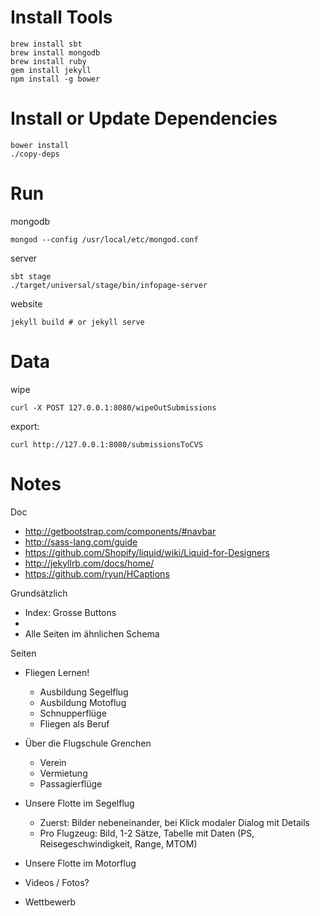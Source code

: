 # Install Tools

```
brew install sbt
brew install mongodb
brew install ruby
gem install jekyll
npm install -g bower
```

# Install or Update Dependencies

```
bower install
./copy-deps
```

# Run

mongodb
```
mongod --config /usr/local/etc/mongod.conf
```

server
```
sbt stage
./target/universal/stage/bin/infopage-server
```

website
```
jekyll build # or jekyll serve
```

# Data

wipe
```
curl -X POST 127.0.0.1:8080/wipeOutSubmissions
```

export:
```
curl http://127.0.0.1:8080/submissionsToCVS
```


# Notes

Doc
  - http://getbootstrap.com/components/#navbar
  - http://sass-lang.com/guide
  - https://github.com/Shopify/liquid/wiki/Liquid-for-Designers
  - http://jekyllrb.com/docs/home/
  - https://github.com/ryun/HCaptions


Grundsätzlich
  - Index: Grosse Buttons
  - 
  - Alle Seiten im ähnlichen Schema




Seiten
  - Fliegen Lernen!
    - Ausbildung Segelflug
    - Ausbildung Motoflug
    - Schnupperflüge
    - Fliegen als Beruf

  - Über die Flugschule Grenchen
    - Verein
    - Vermietung
    - Passagierflüge

  - Unsere Flotte im Segelflug
    - Zuerst: Bilder nebeneinander, bei Klick modaler Dialog mit Details
    - Pro Flugzeug: Bild, 1-2 Sätze, Tabelle mit Daten (PS, Reisegeschwindigkeit, Range, MTOM)

  - Unsere Flotte im Motorflug

  - Videos / Fotos?

  - Wettbewerb